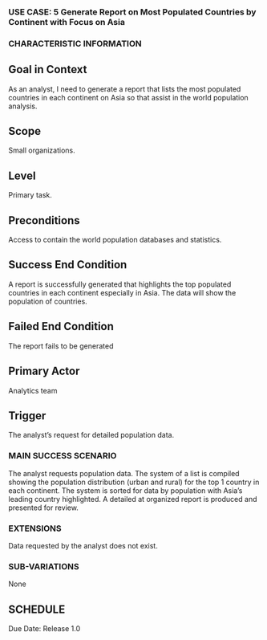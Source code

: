### USE CASE: 5 Generate Report on Most Populated Countries by Continent with Focus on Asia

### CHARACTERISTIC INFORMATION
## Goal in Context
As an analyst, I need to generate a report that lists the most populated countries in each continent on Asia so that assist in the world population analysis.

## Scope
Small organizations.

## Level
Primary task.

## Preconditions
Access to contain the world population databases and statistics.

## Success End Condition
A report is successfully generated that highlights the top populated countries in each continent especially in Asia.
The data will show the population of countries.

## Failed End Condition
The report fails to be generated

## Primary Actor
Analytics team

## Trigger
The analyst’s request for detailed population data.

### MAIN SUCCESS SCENARIO
The analyst requests population data.
The system of a list is compiled showing the population distribution (urban and rural) for the top 1 country in each continent.
The system is sorted for data by population with Asia’s leading country highlighted.
A detailed at organized report is produced and presented for review.

### EXTENSIONS
Data requested by the analyst does not exist.

### SUB-VARIATIONS
None

## SCHEDULE
Due Date: Release 1.0

